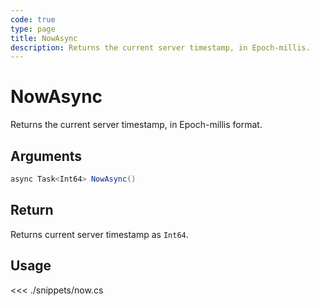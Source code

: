 ```yaml
---
code: true
type: page
title: NowAsync
description: Returns the current server timestamp, in Epoch-millis.
---
```


# NowAsync

Returns the current server timestamp, in Epoch-millis format.

## Arguments

```csharp
async Task<Int64> NowAsync()
```

## Return

Returns current server timestamp as `Int64`.

## Usage

<<< ./snippets/now.cs
